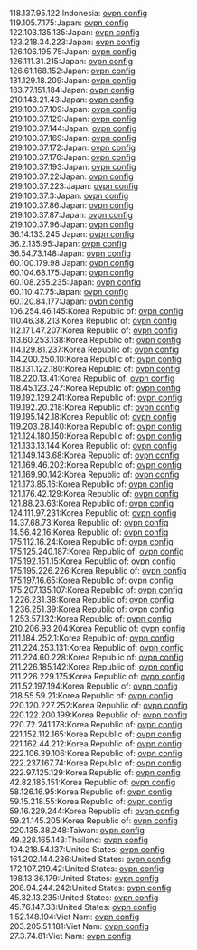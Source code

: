 118.137.95.122:Indonesia: [ovpn config](vpn/118_137_95_122.ovpn)  
119.105.7.175:Japan: [ovpn config](vpn/119_105_7_175.ovpn)  
122.103.135.135:Japan: [ovpn config](vpn/122_103_135_135.ovpn)  
123.218.34.223:Japan: [ovpn config](vpn/123_218_34_223.ovpn)  
126.106.195.75:Japan: [ovpn config](vpn/126_106_195_75.ovpn)  
126.111.31.215:Japan: [ovpn config](vpn/126_111_31_215.ovpn)  
126.61.168.152:Japan: [ovpn config](vpn/126_61_168_152.ovpn)  
131.129.18.209:Japan: [ovpn config](vpn/131_129_18_209.ovpn)  
183.77.151.184:Japan: [ovpn config](vpn/183_77_151_184.ovpn)  
210.143.21.43:Japan: [ovpn config](vpn/210_143_21_43.ovpn)  
219.100.37.109:Japan: [ovpn config](vpn/219_100_37_109.ovpn)  
219.100.37.129:Japan: [ovpn config](vpn/219_100_37_129.ovpn)  
219.100.37.144:Japan: [ovpn config](vpn/219_100_37_144.ovpn)  
219.100.37.169:Japan: [ovpn config](vpn/219_100_37_169.ovpn)  
219.100.37.172:Japan: [ovpn config](vpn/219_100_37_172.ovpn)  
219.100.37.176:Japan: [ovpn config](vpn/219_100_37_176.ovpn)  
219.100.37.193:Japan: [ovpn config](vpn/219_100_37_193.ovpn)  
219.100.37.22:Japan: [ovpn config](vpn/219_100_37_22.ovpn)  
219.100.37.223:Japan: [ovpn config](vpn/219_100_37_223.ovpn)  
219.100.37.3:Japan: [ovpn config](vpn/219_100_37_3.ovpn)  
219.100.37.86:Japan: [ovpn config](vpn/219_100_37_86.ovpn)  
219.100.37.87:Japan: [ovpn config](vpn/219_100_37_87.ovpn)  
219.100.37.96:Japan: [ovpn config](vpn/219_100_37_96.ovpn)  
36.14.133.245:Japan: [ovpn config](vpn/36_14_133_245.ovpn)  
36.2.135.95:Japan: [ovpn config](vpn/36_2_135_95.ovpn)  
36.54.73.148:Japan: [ovpn config](vpn/36_54_73_148.ovpn)  
60.100.179.98:Japan: [ovpn config](vpn/60_100_179_98.ovpn)  
60.104.68.175:Japan: [ovpn config](vpn/60_104_68_175.ovpn)  
60.108.255.235:Japan: [ovpn config](vpn/60_108_255_235.ovpn)  
60.110.47.75:Japan: [ovpn config](vpn/60_110_47_75.ovpn)  
60.120.84.177:Japan: [ovpn config](vpn/60_120_84_177.ovpn)  
106.254.46.145:Korea Republic of: [ovpn config](vpn/106_254_46_145.ovpn)  
110.46.38.213:Korea Republic of: [ovpn config](vpn/110_46_38_213.ovpn)  
112.171.47.207:Korea Republic of: [ovpn config](vpn/112_171_47_207.ovpn)  
113.60.253.138:Korea Republic of: [ovpn config](vpn/113_60_253_138.ovpn)  
114.129.81.237:Korea Republic of: [ovpn config](vpn/114_129_81_237.ovpn)  
114.200.250.10:Korea Republic of: [ovpn config](vpn/114_200_250_10.ovpn)  
118.131.122.180:Korea Republic of: [ovpn config](vpn/118_131_122_180.ovpn)  
118.220.13.41:Korea Republic of: [ovpn config](vpn/118_220_13_41.ovpn)  
118.45.123.247:Korea Republic of: [ovpn config](vpn/118_45_123_247.ovpn)  
119.192.129.241:Korea Republic of: [ovpn config](vpn/119_192_129_241.ovpn)  
119.192.20.218:Korea Republic of: [ovpn config](vpn/119_192_20_218.ovpn)  
119.195.142.18:Korea Republic of: [ovpn config](vpn/119_195_142_18.ovpn)  
119.203.28.140:Korea Republic of: [ovpn config](vpn/119_203_28_140.ovpn)  
121.124.180.150:Korea Republic of: [ovpn config](vpn/121_124_180_150.ovpn)  
121.133.13.144:Korea Republic of: [ovpn config](vpn/121_133_13_144.ovpn)  
121.149.143.68:Korea Republic of: [ovpn config](vpn/121_149_143_68.ovpn)  
121.169.46.202:Korea Republic of: [ovpn config](vpn/121_169_46_202.ovpn)  
121.169.90.142:Korea Republic of: [ovpn config](vpn/121_169_90_142.ovpn)  
121.173.85.16:Korea Republic of: [ovpn config](vpn/121_173_85_16.ovpn)  
121.176.42.129:Korea Republic of: [ovpn config](vpn/121_176_42_129.ovpn)  
121.88.23.63:Korea Republic of: [ovpn config](vpn/121_88_23_63.ovpn)  
124.111.97.231:Korea Republic of: [ovpn config](vpn/124_111_97_231.ovpn)  
14.37.68.73:Korea Republic of: [ovpn config](vpn/14_37_68_73.ovpn)  
14.56.42.16:Korea Republic of: [ovpn config](vpn/14_56_42_16.ovpn)  
175.112.16.24:Korea Republic of: [ovpn config](vpn/175_112_16_24.ovpn)  
175.125.240.187:Korea Republic of: [ovpn config](vpn/175_125_240_187.ovpn)  
175.192.151.15:Korea Republic of: [ovpn config](vpn/175_192_151_15.ovpn)  
175.195.226.226:Korea Republic of: [ovpn config](vpn/175_195_226_226.ovpn)  
175.197.16.65:Korea Republic of: [ovpn config](vpn/175_197_16_65.ovpn)  
175.207.135.107:Korea Republic of: [ovpn config](vpn/175_207_135_107.ovpn)  
1.226.231.38:Korea Republic of: [ovpn config](vpn/1_226_231_38.ovpn)  
1.236.251.39:Korea Republic of: [ovpn config](vpn/1_236_251_39.ovpn)  
1.253.57.132:Korea Republic of: [ovpn config](vpn/1_253_57_132.ovpn)  
210.206.93.204:Korea Republic of: [ovpn config](vpn/210_206_93_204.ovpn)  
211.184.252.1:Korea Republic of: [ovpn config](vpn/211_184_252_1.ovpn)  
211.224.253.131:Korea Republic of: [ovpn config](vpn/211_224_253_131.ovpn)  
211.224.60.228:Korea Republic of: [ovpn config](vpn/211_224_60_228.ovpn)  
211.226.185.142:Korea Republic of: [ovpn config](vpn/211_226_185_142.ovpn)  
211.226.229.175:Korea Republic of: [ovpn config](vpn/211_226_229_175.ovpn)  
211.52.197.194:Korea Republic of: [ovpn config](vpn/211_52_197_194.ovpn)  
218.55.59.21:Korea Republic of: [ovpn config](vpn/218_55_59_21.ovpn)  
220.120.227.252:Korea Republic of: [ovpn config](vpn/220_120_227_252.ovpn)  
220.122.200.199:Korea Republic of: [ovpn config](vpn/220_122_200_199.ovpn)  
220.72.241.178:Korea Republic of: [ovpn config](vpn/220_72_241_178.ovpn)  
221.152.112.165:Korea Republic of: [ovpn config](vpn/221_152_112_165.ovpn)  
221.162.44.212:Korea Republic of: [ovpn config](vpn/221_162_44_212.ovpn)  
222.106.39.106:Korea Republic of: [ovpn config](vpn/222_106_39_106.ovpn)  
222.237.167.74:Korea Republic of: [ovpn config](vpn/222_237_167_74.ovpn)  
222.97.125.129:Korea Republic of: [ovpn config](vpn/222_97_125_129.ovpn)  
42.82.185.151:Korea Republic of: [ovpn config](vpn/42_82_185_151.ovpn)  
58.126.16.95:Korea Republic of: [ovpn config](vpn/58_126_16_95.ovpn)  
59.15.218.55:Korea Republic of: [ovpn config](vpn/59_15_218_55.ovpn)  
59.16.229.244:Korea Republic of: [ovpn config](vpn/59_16_229_244.ovpn)  
59.21.145.205:Korea Republic of: [ovpn config](vpn/59_21_145_205.ovpn)  
220.135.38.248:Taiwan: [ovpn config](vpn/220_135_38_248.ovpn)  
49.228.165.143:Thailand: [ovpn config](vpn/49_228_165_143.ovpn)  
104.218.54.137:United States: [ovpn config](vpn/104_218_54_137.ovpn)  
161.202.144.236:United States: [ovpn config](vpn/161_202_144_236.ovpn)  
172.107.219.42:United States: [ovpn config](vpn/172_107_219_42.ovpn)  
198.13.36.179:United States: [ovpn config](vpn/198_13_36_179.ovpn)  
208.94.244.242:United States: [ovpn config](vpn/208_94_244_242.ovpn)  
45.32.13.235:United States: [ovpn config](vpn/45_32_13_235.ovpn)  
45.76.147.33:United States: [ovpn config](vpn/45_76_147_33.ovpn)  
1.52.148.194:Viet Nam: [ovpn config](vpn/1_52_148_194.ovpn)  
203.205.51.181:Viet Nam: [ovpn config](vpn/203_205_51_181.ovpn)  
27.3.74.81:Viet Nam: [ovpn config](vpn/27_3_74_81.ovpn)  
